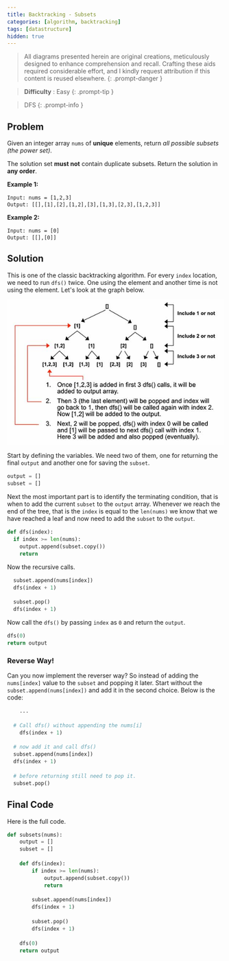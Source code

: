 ```yaml
---
title: Backtracking - Subsets
categories: [algorithm, backtracking]
tags: [datastructure]
hidden: true
---
```


> All diagrams presented herein are original creations, meticulously designed to enhance comprehension and recall. Crafting these aids required considerable effort, and I kindly request attribution if this content is reused elsewhere.
{: .prompt-danger }

> **Difficulty** :  Easy
{: .prompt-tip }

> DFS
{: .prompt-info }

## Problem

Given an integer array `nums` of **unique** elements, return *all possible* *subsets*  *(the power set)*.

The solution set **must not** contain duplicate subsets. Return the solution in **any order**.

**Example 1:**

```
Input: nums = [1,2,3]
Output: [[],[1],[2],[1,2],[3],[1,3],[2,3],[1,2,3]]
```

**Example 2:**

```
Input: nums = [0]
Output: [[],[0]]
```

## Solution

This is one of the classic backtracking algorithm. For every `index` location, we need to run `dfs()` twice. One using the element and another time is not using the element. Let's look at the graph below.

![subset](../assets/img/subset.jpg)

Start by defining the variables. We need two of them, one for returning the final `output` and another one for saving the `subset`. 

```python
output = []
subset = []
```

Next the most important part is to identify the terminating condition, that is when to add the current `subset` to the `output` array. Whenever we reach the end of the tree, that is the `index` is equal to the `len(nums)` we know that we have reached a leaf and now need to add the `subset` to the `output`.

```python 
def dfs(index):
  if index >= len(nums):
    output.append(subset.copy())
    return
```

Now the recursive calls.

```python
  subset.append(nums[index])
  dfs(index + 1)

  subset.pop()
  dfs(index + 1)
```

Now call the `dfs()` by passing `index` as `0` and return the `output`.

```python
dfs(0)
return output
```

### Reverse Way!

Can you now implement the reverser way? So instead of adding the `nums[index]` value to the `subset` and popping it later. Start without the `subset.append(nums[index])` and add it in the second choice. Below is the code:

```python 
	...
	
  # Call dfs() without appending the nums[i]
	dfs(index + 1)
  	
  # now add it and call dfs()
  subset.append(nums[index])
  dfs(index + 1)
	
  # before returning still need to pop it.
  subset.pop()

```

## Final Code

Here is the full code.

```python
def subsets(nums):
    output = []
    subset = []

    def dfs(index):
        if index >= len(nums):
            output.append(subset.copy())
            return

        subset.append(nums[index])
        dfs(index + 1)

        subset.pop()
        dfs(index + 1)

    dfs(0)
    return output
```







